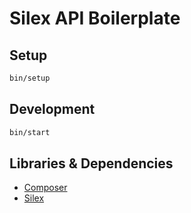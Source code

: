 # Silex API Boilerplate

## Setup
```sh
bin/setup
```

## Development
```sh
bin/start
```

## Libraries & Dependencies

- [Composer](https://getcomposer.org/)
- [Silex](http://silex.sensiolabs.org/)
